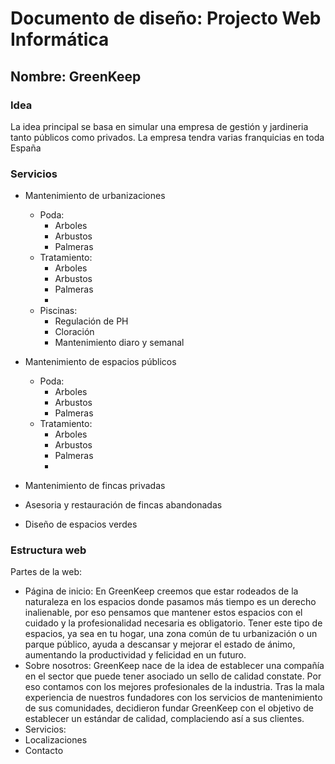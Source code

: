 # Documento de diseño: Projecto Web Informática

## Nombre: GreenKeep

### Idea
La idea principal se basa en simular una empresa de gestión y jardineria tanto públicos como privados.
La empresa tendra varias franquicias en toda España 

### Servicios
- Mantenimiento de urbanizaciones
    - Poda: 
        - Arboles
        - Arbustos
        - Palmeras
    - Tratamiento:
        - Arboles
        - Arbustos
        - Palmeras
        - 
    - Piscinas:
        - Regulación de PH
        - Cloración
        - Mantenimiento diaro y semanal
- Mantenimiento de espacios públicos
    - Poda: 
        - Arboles
        - Arbustos
        - Palmeras
    - Tratamiento:
        - Arboles
        - Arbustos
        - Palmeras
        - 

- Mantenimiento de fincas privadas
- Asesoria y restauración de fincas abandonadas
- Diseño de espacios verdes


### Estructura web
Partes de la web: 
- Página de inicio:
    En GreenKeep creemos que estar rodeados de la naturaleza en los espacios donde pasamos más tiempo es un derecho inalienable, por eso pensamos que mantener estos espacios con el cuidado y la profesionalidad necesaria es obligatorio. Tener este tipo de espacios, ya sea en tu hogar, una zona común de tu urbanización o un parque público, ayuda a descansar y mejorar el estado de ánimo, aumentando la productividad y felicidad en un futuro.
- Sobre nosotros:
    GreenKeep nace de la idea de establecer una compañía en el sector que puede tener asociado un sello de calidad constate. Por eso contamos con los mejores profesionales de la industria. Tras la mala experiencia de nuestros fundadores con los servicios de mantenimiento de sus comunidades, decidieron fundar GreenKeep con el objetivo de establecer un estándar de calidad, complaciendo así a sus clientes. 
- Servicios: 
- Localizaciones
- Contacto
